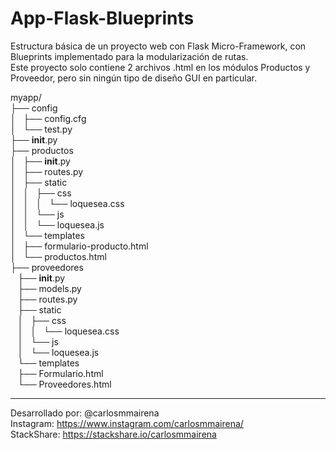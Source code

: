 # App-Flask-Blueprints
Estructura básica de un proyecto web con Flask Micro-Framework, con Blueprints implementado para la modularización de rutas.  
Este proyecto solo contiene 2 archivos .html en los módulos Productos y Proveedor, pero sin ningún tipo de diseño GUI en particular.  
  
  
myapp/  
├── config  
│   ├── config.cfg  
│   └── test.py  
├── __init__.py  
├── productos  
│   ├── __init__.py  
│   ├── routes.py  
│   ├── static  
│   │   ├── css  
│   │   │   └── loquesea.css  
│   │   └── js  
│   │       └── loquesea.js  
│   └── templates  
│       ├── formulario-producto.html  
│       └── productos.html  
├── proveedores  
   ├── __init__.py  
   ├── models.py  
   ├── routes.py  
   ├── static   
   │   ├── css  
   │   │   └── loquesea.css  
   │   └── js  
   │       └── loquesea.js  
   └── templates  
       ├── Formulario.html  
       └── Proveedores.html  
  
  
------------------------------  
Desarrollado por: @carlosmmairena  
Instagram: https://www.instagram.com/carlosmmairena/  
StackShare: https://stackshare.io/carlosmmairena  
